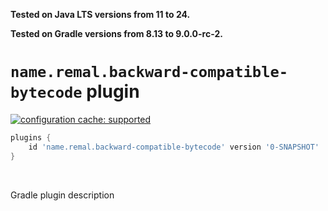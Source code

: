**Tested on Java LTS versions from <!--property:java-runtime.min-version-->11<!--/property--> to <!--property:java-runtime.max-version-->24<!--/property-->.**

**Tested on Gradle versions from <!--property:gradle-api.min-version-->8.13<!--/property--> to <!--property:gradle-api.max-version-->9.0.0-rc-2<!--/property-->.**

# `name.remal.backward-compatible-bytecode` plugin

[![configuration cache: supported](https://img.shields.io/static/v1?label=configuration%20cache&message=supported&color=success)](https://docs.gradle.org/current/userguide/configuration_cache.html)

<!--plugin-usage:name.remal.backward-compatible-bytecode-->
```groovy
plugins {
    id 'name.remal.backward-compatible-bytecode' version '0-SNAPSHOT'
}
```
<!--/plugin-usage-->

&nbsp;

Gradle plugin description
